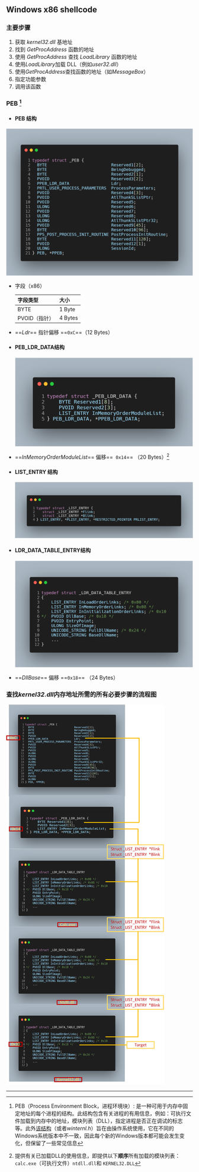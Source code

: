 ## Windows x86 shellcode

### 主要步骤

1. 获取  *kernel32.dll*  基地址
2. 找到 *GetProcAddress* 函数的地址
3. 使用 *GetProcAddress* 查找 *LoadLibrary* 函数的地址
4. 使用*LoadLibrary*加载 DLL（例如*user32.dll*）
5. 使用*GetProcAddress*查找函数的地址（如*MessageBox*）
6. 指定功能参数
7. 调用该函数

### PEB [^1]

- #### PEB 结构

![PEB](../src/shellcode/_PEB.png)

- 字段（x86）	

  | 字段类型      | 大小    |
  | ------------- | ------- |
  | BYTE          | 1 Byte  |
  | PVOID（指针） | 4 Bytes |

- ==*Ldr*== 指针偏移 ==`0xC`==（12 Bytes）

- #### PEB_LDR_DATA结构

  ![PEB_LDR_DATA](../src/shellcode/_PEB_LDR_DATA.png)

- ==*InMemoryOrderModuleList*== 偏移==` 0x14`== （20 Bytes）[^2]

- #### LIST_ENTRY 结构

  ![LIST_ENTRY](../src/shellcode/_LIST_ENTRY.png)

- #### LDR_DATA_TABLE_ENTRY结构

  ![LDR_DATA_TABLE_ENTRY](../src/shellcode/_LDR_DATA_TABLE_ENTRY.png)

- ==*DllBase*== 偏移 ==`0x18`== （24 Bytes）

### 查找*kernel32.dll*内存地址所需的所有必要步骤的流程图

![brower_PEB](../src/shellcode/brower_PEB.png)



---

[^1]: PEB（Process Environment Block，进程环境块）: 是一种可用于内存中固定地址的每个进程的结构。此结构包含有关进程的有用信息，例如：可执行文件加载到内存中的地址，模块列表（DLL），指定进程是否正在调试的标志等。此外[该结构](https://docs.microsoft.com/zh-cn/windows/win32/api/winternl/ns-winternl-_peb)（或者*winternl.h*）旨在由操作系统使用，它在不同的Windows系统版本中不一致，因此每个新的Windows版本都可能会发生变化，但保留了一些常见信息
[^2]: 提供有关已加载DLL的使用信息，即提供以下**顺序**所有加载的模块列表：`calc.exe`（可执行文件）`ntdll.dll`和 `KERNEL32.DLL`